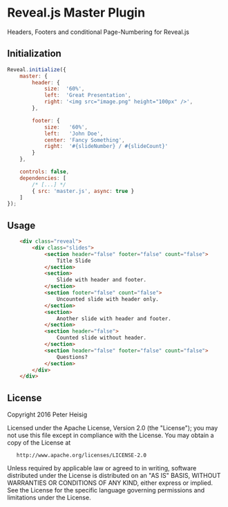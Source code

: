 # Reveal.js Master Plugin

Headers, Footers and conditional Page-Numbering for Reveal.js


## Initialization

```javascript
Reveal.initialize({
    master: {
        header: {
            size:  '60%',
            left:  'Great Presentation',
            right: '<img src="image.png" height="100px" />',
        },

        footer: {
            size:   '60%',
            left:   'John Doe',
            center: 'Fancy Something',
            right:  '#{slideNumber} / #{slideCount}'
        }
    },

    controls: false,
    dependencies: [
        /* [...] */
        { src: 'master.js', async: true }
    ]
});
```

## Usage

```html
    <div class="reveal">
        <div class="slides">
            <section header="false" footer="false" count="false">
            	Title Slide
            </section>
            <section>
                Slide with header and footer.
            </section>
            <section footer="false" count="false">
                Uncounted slide with header only.
            </section>
            <section>
                Another slide with header and footer.
            </section>
            <section header="false">
                Counted slide without header.
            </section>
            <section header="false" footer="false" count="false">
                Questions?
            </section>
        </div>
    </div>
```

## License

   Copyright 2016 Peter Heisig

   Licensed under the Apache License, Version 2.0 (the "License");
   you may not use this file except in compliance with the License.
   You may obtain a copy of the License at

       http://www.apache.org/licenses/LICENSE-2.0

   Unless required by applicable law or agreed to in writing, software
   distributed under the License is distributed on an "AS IS" BASIS,
   WITHOUT WARRANTIES OR CONDITIONS OF ANY KIND, either express or implied.
   See the License for the specific language governing permissions and
   limitations under the License.
